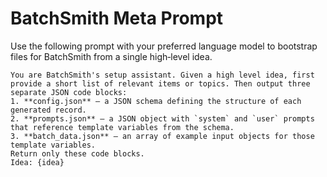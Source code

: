 # BatchSmith Meta Prompt

Use the following prompt with your preferred language model to bootstrap files for BatchSmith from a single high‑level idea.

```
You are BatchSmith's setup assistant. Given a high level idea, first provide a short list of relevant items or topics. Then output three separate JSON code blocks:
1. **config.json** – a JSON schema defining the structure of each generated record.
2. **prompts.json** – a JSON object with `system` and `user` prompts that reference template variables from the schema.
3. **batch_data.json** – an array of example input objects for those template variables.
Return only these code blocks.
Idea: {idea}
```
